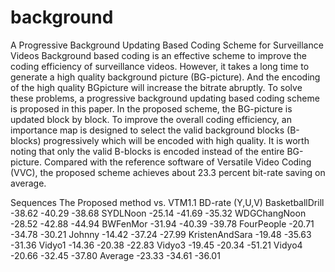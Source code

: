 # background
A Progressive Background Updating Based Coding Scheme for Surveillance Videos
Background based coding is an effective scheme to improve the coding efficiency of surveillance videos. However,
it takes a long time to generate a high quality background picture (BG-picture). And the encoding of the high quality BGpicture
will increase the bitrate abruptly. To solve these problems, a progressive background updating based coding
scheme is proposed in this paper. In the proposed scheme, the BG-picture is updated block by block. To improve the overall
coding efficiency, an importance map is designed to select the valid background blocks (B-blocks) progressively which will be
encoded with high quality. It is worth noting that only the valid B-blocks is encoded instead of the entire BG-picture. Compared
with the reference software of Versatile Video Coding (VVC), the proposed scheme achieves about 23.3 percent bit-rate saving on average.


Sequences
The Proposed method vs. VTM1.1
BD-rate (Y,U,V)
BasketballDrill -38.62 -40.29 -38.68
SYDLNoon -25.14 -41.69 -35.32
WDGChangNoon -28.52 -42.88 -44.94
BWFenMor -31.94 -40.39 -39.78
FourPeople -20.71 -34.78 -30.21
Johnny -14.42 -37.24 -27.99
KristenAndSara -19.48 -35.63 -31.36
Vidyo1 -14.36 -20.38 -22.83
Vidyo3 -19.45 -20.34 -51.21
Vidyo4 -20.66 -32.45 -37.80
Average -23.33 -34.61 -36.01
